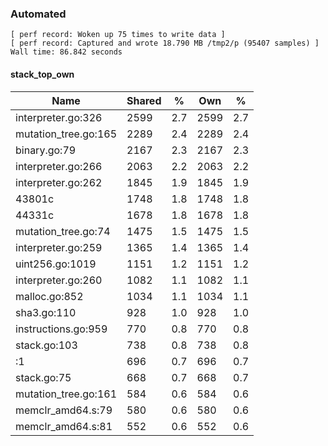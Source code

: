 ### Automated

```
[ perf record: Woken up 75 times to write data ]
[ perf record: Captured and wrote 18.790 MB /tmp2/p (95407 samples) ]
Wall time: 86.842 seconds
```

#### stack_top_own

Name                                             | Shared |   %   | Own  |   %
-------------------------------------------------|--------|-------|------|------
interpreter.go:326                               |   2599 |   2.7 | 2599 |   2.7
mutation_tree.go:165                             |   2289 |   2.4 | 2289 |   2.4
binary.go:79                                     |   2167 |   2.3 | 2167 |   2.3
interpreter.go:266                               |   2063 |   2.2 | 2063 |   2.2
interpreter.go:262                               |   1845 |   1.9 | 1845 |   1.9
43801c                                           |   1748 |   1.8 | 1748 |   1.8
44331c                                           |   1678 |   1.8 | 1678 |   1.8
mutation_tree.go:74                              |   1475 |   1.5 | 1475 |   1.5
interpreter.go:259                               |   1365 |   1.4 | 1365 |   1.4
uint256.go:1019                                  |   1151 |   1.2 | 1151 |   1.2
interpreter.go:260                               |   1082 |   1.1 | 1082 |   1.1
malloc.go:852                                    |   1034 |   1.1 | 1034 |   1.1
sha3.go:110                                      |    928 |   1.0 |  928 |   1.0
instructions.go:959                              |    770 |   0.8 |  770 |   0.8
stack.go:103                                     |    738 |   0.8 |  738 |   0.8
<autogenerated>:1                                |    696 |   0.7 |  696 |   0.7
stack.go:75                                      |    668 |   0.7 |  668 |   0.7
mutation_tree.go:161                             |    584 |   0.6 |  584 |   0.6
memclr_amd64.s:79                                |    580 |   0.6 |  580 |   0.6
memclr_amd64.s:81                                |    552 |   0.6 |  552 |   0.6
